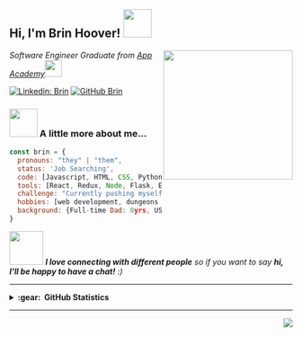 <h2> Hi, I'm Brin Hoover! <img src="https://media.giphy.com/media/mGcNjsfWAjY5AEZNw6/giphy.gif" width="50"></h2>
<img align='right' src="https://res.cloudinary.com/degkakjou/image/upload/v1670457971/output-onlinegiftools_hcwvrc.gif" width="230">
<p><em>Software Engineer Graduate from <a href="https://www.appacademy.io/">App Academy</a><img src="https://media.giphy.com/media/fYSnHlufseco8Fh93Z/giphy.gif" width="30">
<!--   <img src="https://media.giphy.com/media/WUlplcMpOCEmTGBtBW/giphy.gif" width="30">  -->
</em></p>

[![Linkedin: Brin](https://img.shields.io/badge/-TheBabblingBrin-blue?style=flat-square&logo=Linkedin&logoColor=white&link=https://www.linkedin.com/in/brin-hoover-6a3584251/)](https://www.linkedin.com/in/brin-hoover-6a3584251/)
[![GitHub Brin](https://img.shields.io/github/followers/TheBabblingBrin?label=follow&style=social)](https://github.com/TheBabblingBrin)


### <img src="https://media.giphy.com/media/VgCDAzcKvsR6OM0uWg/giphy.gif" width="50"> A little more about me...  



```javascript
const brin = {
  pronouns: "they" | "them",
  status: 'Job Searching',
  code: [Javascript, HTML, CSS, Python, SQL],
  tools: [React, Redux, Node, Flask, Express, SQLAlchemy, SQLite3],
  challenge: "Currently pushing myself to learn docker, Google Maps API, and AWS API",
  hobbies: [web development, dungeons and dragons, hiking, video games],
  background: {Full-time Dad: 8yrs, USAF Veteran: 8yrs, Coding: 1yr}
}
```

<img src="https://media.giphy.com/media/LnQjpWaON8nhr21vNW/giphy.gif" width="60"> <em><b>I love connecting with different people</b> so if you want to say <b>hi, I'll be happy to have a chat!</b> :)</em>

---

<details>
  <summary><b>:gear: &nbsp;GitHub Statistics</b></summary>
  <br/>
    <p align="center">
        <img height="137px" src="https://github-readme-streak-stats.herokuapp.com/?user=TheBabblingBrin&hide_border=true&theme=nightowl" />
    </p>
    <p align="center">
        <img height="137px" src="https://github-readme-stats.vercel.app/api?username=TheBabblingBrin&hide_title=true&hide_border=true&show_icons=true&include_all_commits=true&count_private=true&line_height=21&theme=nightowl" /> <img height="137px" src="https://github-readme-stats.vercel.app/api/top-langs/?username=TheBabblingBrin&hide=html&hide_title=true&hide_border=true&layout=compact&langs_count=8&theme=nightowl" />
    </p>
</details>

<hr/>

<p align="right">
<img src="https://komarev.com/ghpvc/?username=TheBabblingBrin&style=plastic&label=Views"><img>
</p>
